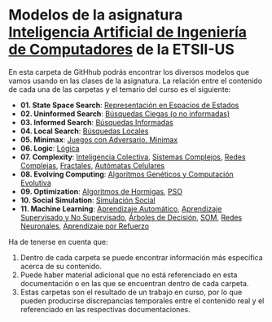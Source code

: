 # Modelos de la asignatura [Inteligencia Artificial de Ingeniería de Computadores](http://www.cs.us.es/~fsancho/?p=doc-inteligencia-artificial) de la ETSII-US

En esta carpeta de GitHhub podrás encontrar los diversos modelos que vamos usando en las clases de la asignatura. La relación entre el contenido de cada una de las carpetas y el temario del curso es el siguiente:

+ **01. State Space Search**: [Representación en Espacios de Estados](http://www.cs.us.es/~fsancho/?e=33)
+ **02. Uninformed Search**: [Búsquedas Ciegas (o no informadas)](http://www.cs.us.es/~fsancho/?e=95)
+ **03. Informed Search**: [Búsquedas Informadas](http://www.cs.us.es/~fsancho/?e=62)
+ **04. Local Search**: [Búsquedas Locales](http://www.cs.us.es/~fsancho/?e=96)
+ **05. Minimax**: [Juegos con Adversario. Minimax](http://www.cs.us.es/~fsancho/?e=107)
+ **06. Logic**: [Lógica](http://www.cs.us.es/~fsancho/?e=120)
+ **07. Complexity**: [Inteligencia Colectiva](http://www.cs.us.es/~fsancho/?e=67), [Sistemas Complejos](http://www.cs.us.es/~fsancho/?e=64), [Redes Complejas](http://www.cs.us.es/~fsancho/?e=80), [Fractales](http://www.cs.us.es/~fsancho/?e=69), [Autómatas Celulares](http://www.cs.us.es/~fsancho/?e=66)
+ **08. Evolving Computing**: [Algoritmos Genéticos y Computación Evolutiva](http://www.cs.us.es/~fsancho/?e=65)
+ **09. Optimization**: [Algoritmos de Hormigas](http://www.cs.us.es/~fsancho/?e=71), [PSO](http://www.cs.us.es/~fsancho/?e=70)
+ **10. Social Simulation**: [Simulación Social](http://www.cs.us.es/~fsancho/?e=52)
+ **11. Machine Learning**: [Aprendizaje Automático](http://www.cs.us.es/~fsancho/?e=75), [Aprendizaje Supervisado y No Supervisado](http://www.cs.us.es/~fsancho/?e=77), [Árboles de Decisión](http://www.cs.us.es/~fsancho/?e=104), [SOM](http://www.cs.us.es/~fsancho/?e=76), [Redes Neuronales](http://www.cs.us.es/~fsancho/?e=72), [Aprendizaje por Refuerzo](http://www.cs.us.es/~fsancho/?e=109)

Ha de tenerse en cuenta que:

1. Dentro de cada carpeta se puede encontrar información más específica acerca de su contenido. 
2. Puede haber material adicional que no está referenciado en esta documentación o en las que se encuentran dentro de cada carpeta.
3. Estas carpetas son el resultado de un trabajo en curso, por lo que pueden producirse discrepancias temporales entre el contenido real y el referenciado en las respectivas documentaciones.
